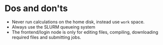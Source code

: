

# Dos and don'ts


- Never run calculations on the home disk, instead use `work` space.
- Always use the SLURM queueing system
- The frontend/login node is only for editing files, compiling, downloading required files and submitting jobs.
